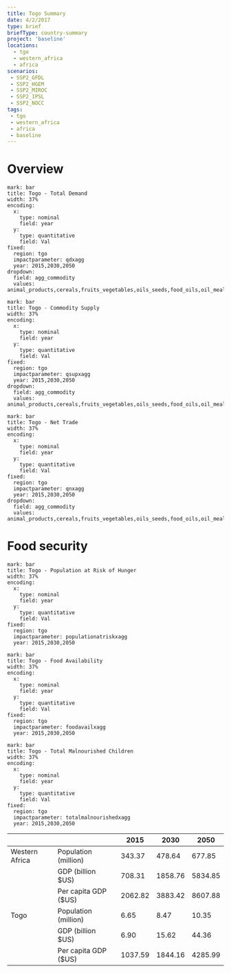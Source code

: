 ```yaml
---
title: Togo Summary
date: 4/2/2017
type: brief
briefType: country-summary
project: 'baseline'
locations:
  - tgo
  - western_africa
  - africa
scenarios:
 - SSP2_GFDL
 - SSP2_HGEM
 - SSP2_MIROC
 - SSP2_IPSL
 - SSP2_NOCC
tags:
 - tgo
 - western_africa
 - africa
 - baseline
---
```

# Overview 

```chart
mark: bar
title: Togo - Total Demand
width: 37%
encoding:
  x:
    type: nominal
    field: year
  y:
    type: quantitative
    field: Val
fixed:
  region: tgo
  impactparameter: qdxagg
  year: 2015,2030,2050
dropdown:
  field: agg_commodity
  values: animal_products,cereals,fruits_vegetables,oils_seeds,food_oils,oil_meals,other,pulses,roots_tubers,sugar
```

```chart
mark: bar
title: Togo - Commodity Supply
width: 37%
encoding:
  x:
    type: nominal
    field: year
  y:
    type: quantitative
    field: Val
fixed:
  region: tgo
  impactparameter: qsupxagg
  year: 2015,2030,2050
dropdown:
  field: agg_commodity
  values: animal_products,cereals,fruits_vegetables,oils_seeds,food_oils,oil_meals,other,pulses,roots_tubers,sugar
```

```chart
mark: bar
title: Togo - Net Trade
width: 37%
encoding:
  x:
    type: nominal
    field: year
  y:
    type: quantitative
    field: Val
fixed:
  region: tgo
  impactparameter: qnxagg
  year: 2015,2030,2050
dropdown:
  field: agg_commodity
  values: animal_products,cereals,fruits_vegetables,oils_seeds,food_oils,oil_meals,other,pulses,roots_tubers,sugar
```

# Food security

```chart
mark: bar
title: Togo - Population at Risk of Hunger
width: 37%
encoding:
  x:
    type: nominal
    field: year
  y:
    type: quantitative
    field: Val
fixed:
  region: tgo
  impactparameter: populationatriskxagg
  year: 2015,2030,2050
```

```chart
mark: bar
title: Togo - Food Availability
width: 37%
encoding:
  x:
    type: nominal
    field: year
  y:
    type: quantitative
    field: Val
fixed:
  region: tgo
  impactparameter: foodavailxagg
  year: 2015,2030,2050
```

```chart
mark: bar
title: Togo - Total Malnourished Children
width: 37%
encoding:
  x:
    type: nominal
    field: year
  y:
    type: quantitative
    field: Val
fixed:
  region: tgo
  impactparameter: totalmalnourishedxagg
  year: 2015,2030,2050
```

|   |   | 2015 | 2030 | 2050 |
|---|---|---|---|---|
| Western Africa | Population (million) | 343.37 | 478.64 | 677.85 |
|  | GDP (billion $US) | 708.31 | 1858.76 | 5834.85 |
|  | Per capita GDP ($US) | 2062.82 | 3883.42 | 8607.88 |
| Togo | Population (million) | 6.65 | 8.47 | 10.35 |
|  | GDP (billion $US) | 6.90 | 15.62 | 44.36 |
|  | Per capita GDP ($US) | 1037.59| 1844.16| 4285.99|